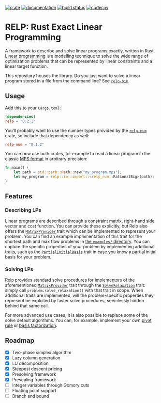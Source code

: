 [![crate](https://img.shields.io/crates/v/relp.svg)](https://crates.io/crates/relp)
[![documentation](https://docs.rs/relp/badge.svg)](https://docs.rs/relp)
[![build status](https://github.com/vandenheuvel/relp/actions/workflows/main.yml/badge.svg?branch=master)](https://github.com/vandenheuvel/relp) [![codecov](https://codecov.io/gh/vandenheuvel/relp/branch/master/graph/badge.svg)](https://codecov.io/gh/vandenheuvel/relp)

# RELP: Rust Exact Linear Programming

A framework to describe and solve linear programs exactly, written in Rust. [Linear programming](https://en.wikipedia.org/wiki/Linear_programming) is a modelling technique to solve the wide range of optimization problems that can be represented by linear constraints and a linear target function.

This repository houses the library. Do you just want to solve a linear program stored in a file from the command line? See [`relp-bin`](https://github.com/vandenheuvel/relp-bin).

## Usage

Add this to your `Cargo.toml`:

```toml
[dependencies]
relp = "0.2.1"
```

You'll probably want to use the number types provided by the [`relp-num`](https://github.com/vandenheuvel/relp-num) crate, so include that dependency as well:

```toml
relp-num = "0.1.2"
```

You can now use both crates, for example to read a linear program in the classic [MPS format](https://en.wikipedia.org/wiki/MPS_(format)) in arbitrary precision:

```rust
fn main() {
    let path = std::path::Path::new("my_program.mps");
    let my_program = relp::io::import::<relp_num::RationalBig>(path);
}
```

## Features

### Describing LPs

Linear programs are described through a constraint matrix, right-hand side vector and cost function. You can provide these explicitly, but Relp also offers the [`MatrixProvider`](https://docs.rs/relp/0.2.1/relp/algorithm/two_phase/matrix_provider/trait.MatrixProvider.html) trait which can be implemented to represent your problem. You can find an example implementation of this trait for the shortest path and max flow problems in [the `examples/` directory](https://github.com/vandenheuvel/relp/tree/master/examples). You can capture the specific properties of your problem by implementing additional traits, such as the [`PartialInitialBasis`](https://docs.rs/relp/0.2.1/relp/algorithm/two_phase/phase_one/trait.PartialInitialBasis.html) trait in case you know a partial initial basis for your problem.

### Solving LPs

Relp provides standard solve procedures for implementors of the aforementioned [`MatrixProvider`](https://docs.rs/relp/0.2.1/relp/algorithm/two_phase/matrix_provider/trait.MatrixProvider.html) trait through the [`SolveRelaxation`](https://docs.rs/relp/0.2.1/relp/algorithm/trait.SolveRelaxation.html) trait: simply call `problem.solve_relaxation()` with that trait in scope. When additional traits are implemented, will the problem-specific properties they represent be exploited by faster solve procedures, seemlessly hidden behind that same call.

For more advanced use cases, it is also possible to replace some of the solve default algorithms. You can, for example, implement your own [pivot rule](https://docs.rs/relp/0.2.1/relp/algorithm/two_phase/strategy/pivot_rule/trait.PivotRule.html) or [basis factorization](https://docs.rs/relp/0.2.1/relp/algorithm/two_phase/tableau/inverse_maintenance/carry/trait.BasisInverse.html).

## Roadmap

- [x] Two-phase simplex algorithm
- [x] Lazy column generation
- [x] LU decomposition
- [x] Steepest descent pricing
- [x] Presolving framework
- [x] Prescaling framework
- [ ] Integer variables through Gomory cuts
- [ ] Floating point support
- [ ] Branch and bound
